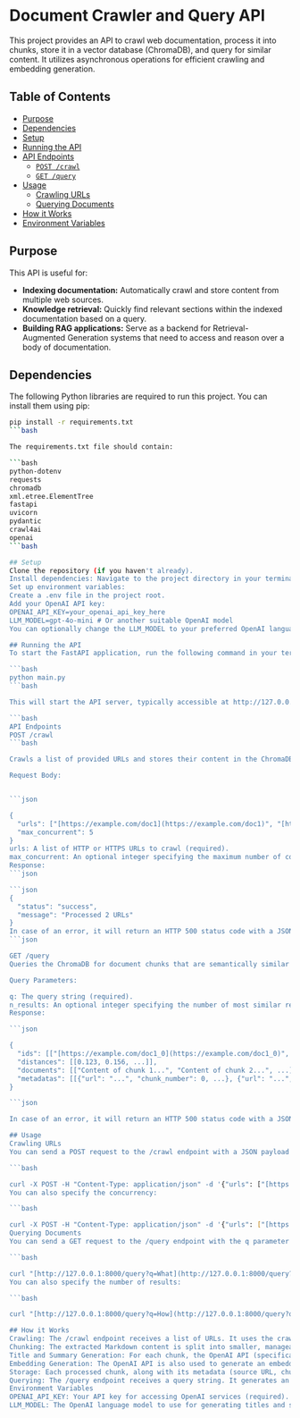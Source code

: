 # Document Crawler and Query API

This project provides an API to crawl web documentation, process it into chunks, store it in a vector database (ChromaDB), and query for similar content. It utilizes asynchronous operations for efficient crawling and embedding generation.

## Table of Contents

- [Purpose](#purpose)
- [Dependencies](#dependencies)
- [Setup](#setup)
- [Running the API](#running-the-api)
- [API Endpoints](#api-endpoints)
  - [`POST /crawl`](#post-crawl)
  - [`GET /query`](#get-query)
- [Usage](#usage)
  - [Crawling URLs](#crawling-urls)
  - [Querying Documents](#querying-documents)
- [How it Works](#how-it-works)
- [Environment Variables](#environment-variables)

## Purpose

This API is useful for:

- **Indexing documentation:** Automatically crawl and store content from multiple web sources.
- **Knowledge retrieval:** Quickly find relevant sections within the indexed documentation based on a query.
- **Building RAG applications:** Serve as a backend for Retrieval-Augmented Generation systems that need to access and reason over a body of documentation.

## Dependencies

The following Python libraries are required to run this project. You can install them using pip:

```bash
pip install -r requirements.txt
```bash

The requirements.txt file should contain:

```bash
python-dotenv
requests
chromadb
xml.etree.ElementTree
fastapi
uvicorn
pydantic
crawl4ai
openai
```bash

## Setup
Clone the repository (if you haven't already).
Install dependencies: Navigate to the project directory in your terminal and run the command above.
Set up environment variables:
Create a .env file in the project root.
Add your OpenAI API key:
OPENAI_API_KEY=your_openai_api_key_here
LLM_MODEL=gpt-4o-mini # Or another suitable OpenAI model
You can optionally change the LLM_MODEL to your preferred OpenAI language model.

## Running the API
To start the FastAPI application, run the following command in your terminal:

```bash
python main.py
```bash

This will start the API server, typically accessible at http://127.0.0.1:8000.

```bash
API Endpoints
POST /crawl
```bash

Crawls a list of provided URLs and stores their content in the ChromaDB.

Request Body:


```json

{
  "urls": ["[https://example.com/doc1](https://example.com/doc1)", "[https://example.org/guide](https://example.org/guide)"],
  "max_concurrent": 5
}
urls: A list of HTTP or HTTPS URLs to crawl (required).
max_concurrent: An optional integer specifying the maximum number of concurrent crawling tasks (default: 5).
Response:
```json

```json
{
  "status": "success",
  "message": "Processed 2 URLs"
}
In case of an error, it will return an HTTP 500 status code with a JSON response containing the error details.
```json

GET /query
Queries the ChromaDB for document chunks that are semantically similar to the provided query.

Query Parameters:

q: The query string (required).
n_results: An optional integer specifying the number of most similar results to return (default: 5).
Response:

```json

{
  "ids": [["[https://example.com/doc1_0](https://example.com/doc1_0)", "[https://example.org/guide_2](https://example.org/guide_2)", ...]],
  "distances": [[0.123, 0.156, ...]],
  "documents": [["Content of chunk 1...", "Content of chunk 2...", ...]],
  "metadatas": [[{"url": "...", "chunk_number": 0, ...}, {"url": "...", "chunk_number": 2, ...}, ...]]
}

```json

In case of an error, it will return an HTTP 500 status code with a JSON response containing the error details.

## Usage
Crawling URLs
You can send a POST request to the /crawl endpoint with a JSON payload containing the URLs you want to crawl. For example, using curl:

```bash

curl -X POST -H "Content-Type: application/json" -d '{"urls": ["[https://ai.pydantic.dev/latest/](https://ai.pydantic.dev/latest/)", "[https://ai.pydantic.dev/blog/](https://ai.pydantic.dev/blog/)"]}' [http://127.0.0.1:8000/crawl](http://127.0.0.1:8000/crawl)
You can also specify the concurrency:

```bash

curl -X POST -H "Content-Type: application/json" -d '{"urls": ["[https://example.com/doc](https://example.com/doc)"], "max_concurrent": 10}' [http://127.0.0.1:8000/crawl](http://127.0.0.1:8000/crawl)
Querying Documents
You can send a GET request to the /query endpoint with the q parameter containing your search query. For example, using curl:

```bash

curl "[http://127.0.0.1:8000/query?q=What](http://127.0.0.1:8000/query?q=What) is Pydantic AI?"
You can also specify the number of results:

```bash

curl "[http://127.0.0.1:8000/query?q=How](http://127.0.0.1:8000/query?q=How) to use the crawler&n_results=3"

## How it Works
Crawling: The /crawl endpoint receives a list of URLs. It uses the crawl4ai library with Playwright to asynchronously fetch the content of these web pages and extract their Markdown representation.
Chunking: The extracted Markdown content is split into smaller, manageable chunks using a function that tries to respect code block and paragraph boundaries.
Title and Summary Generation: For each chunk, the OpenAI API (specifically the model specified in .env) is used to generate a concise title and summary, providing better context for retrieval.
Embedding Generation: The OpenAI API is also used to generate an embedding vector for each text chunk. These embeddings capture the semantic meaning of the text.
Storage: Each processed chunk, along with its metadata (source URL, chunk number, title, summary, crawl timestamp, and URL path) and its embedding vector, is stored in a ChromaDB instance. ChromaDB is a vector database that allows for efficient similarity search.
Querying: The /query endpoint receives a query string. It generates an embedding for this query using the same OpenAI embedding model. Then, it performs a similarity search in ChromaDB to find the most relevant document chunks based on the cosine distance between their embeddings and the query embedding. The results, including the content, metadata, and distance scores, are returned.
Environment Variables
OPENAI_API_KEY: Your API key for accessing OpenAI services (required).
LLM_MODEL: The OpenAI language model to use for generating titles and summaries (default: gpt-4o-mini). You can choose other models like gpt-3.5-turbo or gpt-4.
